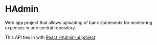 # HAdmin
Web app project that allows uploading of bank statements for monitoring expenses in one central repository.

This API ties in with [React HAdmin-ui project](https://github.com/yakampe/HAdmin-ui)
